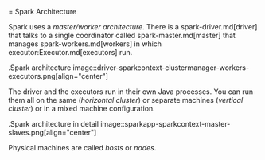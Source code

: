 = Spark Architecture

Spark uses a *master/worker architecture*. There is a spark-driver.md[driver] that talks to a single coordinator called spark-master.md[master] that manages spark-workers.md[workers] in which executor:Executor.md[executors] run.

.Spark architecture
image::driver-sparkcontext-clustermanager-workers-executors.png[align="center"]

The driver and the executors run in their own Java processes. You can run them all on the same (_horizontal cluster_) or separate machines (_vertical cluster_) or in a mixed machine configuration.

.Spark architecture in detail
image::sparkapp-sparkcontext-master-slaves.png[align="center"]

Physical machines are called *hosts* or *nodes*.

